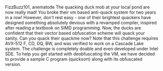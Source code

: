 FizzBuzz101, anematode
The quacking duck mob at your local pond are now really mad! You broke their vm based anti-quack system for two years in a row! However, don't rest easy - one of their brightest quackers have designed something absolutely devious with a revamped compiler, inspired after reading a textbook on SIMD programming. Now, the ducks are confident that their vector based obfuscation scheme will quack your sanity. Can you quack their quackme now?
Note that this challenge requires AVX-512 F, CD, DQ, BW, and was verified to work on a Cascade Lake system. The challenge is completely doable and even developed under Intel SDE.
To help you get started with deobfuscating the VM, we have decided to provide a sample C program (quicksort) along with its obfuscated version.
